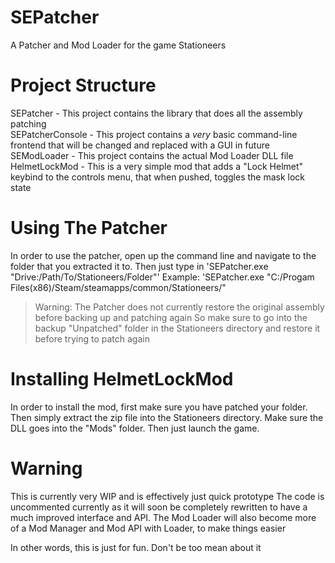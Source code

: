 # SEPatcher
A Patcher and Mod Loader for the game Stationeers

# Project Structure
SEPatcher - This project contains the library that does all the assembly patching  
SEPatcherConsole - This project contains a _very_ basic command-line frontend that will be changed and replaced with a GUI in future  
SEModLoader - This project contains the actual Mod Loader DLL file  
HelmetLockMod - This is a very simple mod that adds a "Lock Helmet" keybind to the controls menu, that when pushed, toggles the mask lock state  

# Using The Patcher
In order to use the patcher, open up the command line and navigate to the folder that you extracted it to.
Then just type in 'SEPatcher.exe "Drive:/Path/To/Stationeers/Folder"'
Example: 'SEPatcher.exe "C:/Progam Files(x86)/Steam/steamapps/common/Stationeers/"
> Warning: The Patcher does not currently restore the original assembly before backing up and patching again
>          So make sure to go into the backup "Unpatched" folder in the Stationeers directory and restore it before trying to patch again

# Installing HelmetLockMod
In order to install the mod, first make sure you have patched your folder.
Then simply extract the zip file into the Stationeers directory. Make sure the DLL goes into
the "Mods" folder. Then just launch the game.

# Warning
This is currently very WIP and is effectively just quick prototype
The code is uncommented currently as it will soon be completely rewritten to have a much improved interface and API.
The Mod Loader will also become more of a Mod Manager and Mod API with Loader, to make things easier

In other words, this is just for fun. Don't be too mean about it
